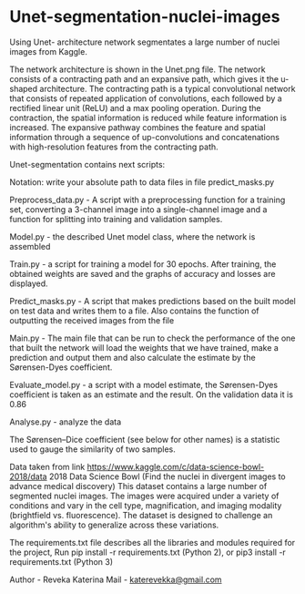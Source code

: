 # Unet-segmentation-nuclei-images
Using Unet- architecture network segmentates a large number of nuclei images from Kaggle.


The network architecture is shown in the Unet.png file.
The network consists of a contracting path and an expansive path, which gives it the u-shaped 
architecture. The contracting path is a typical convolutional network that consists of repeated 
application of convolutions, each followed by a rectified linear unit (ReLU) and a max pooling 
operation. During the contraction, the spatial information is reduced while feature information 
is increased. The expansive pathway combines the feature and spatial information through a 
sequence of up-convolutions and concatenations with high-resolution features from the contracting 
path.

Unet-segmentation contains next scripts:

Notation:  write your absolute path to data files in file predict_masks.py

Preprocess_data.py - A script with a preprocessing function for a training set, 
converting a 3-channel image into a single-channel image and a function for splitting into 
training and validation samples.

Model.py - the described Unet model class, where the network is assembled

Train.py - a script for training a model for 30 epochs. After training, the obtained weights 
are saved and the graphs of accuracy and losses are displayed.

Predict_masks.py - A script that makes predictions based on the built model on test data
and writes them to a file. Also contains the function of outputting the received images from the file

Main.py - The main file that can be run to check the performance of the one that built 
the network will load the weights that we have trained, make a prediction and output them
and also calculate the estimate by the Sørensen-Dyes coefficient.

Evaluate_model.py - a script with a model estimate, the Sørensen-Dyes 
coefficient is taken as an estimate and the result. 
On the validation data it is 0.86

Analyse.py - analyze the data

The Sørensen–Dice coefficient (see below for other names) is a statistic used to gauge the 
similarity of two samples.

Data taken from link https://www.kaggle.com/c/data-science-bowl-2018/data
2018 Data Science Bowl
(Find the nuclei in divergent images to advance medical discovery)
This dataset contains a large number of segmented nuclei images. 
The images were acquired under a variety of conditions and vary in the cell type, 
magnification, and imaging modality (brightfield vs. fluorescence). 
The dataset is designed to challenge an algorithm's ability to generalize across these variations.

The requirements.txt file describes all the libraries and modules required for the project,
Run pip install -r requirements.txt (Python 2), or pip3 install -r requirements.txt (Python 3)

Author - Reveka Katerina
Mail - katerevekka@gmail.com
